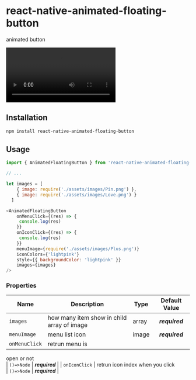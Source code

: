 # react-native-animated-floating-button

animated button

![animated button example](https://github.com/developertrt/React-native-animate-floating-button/blob/main/images/demo.mp4)
<!-- <img src="https://github.com/developertrt/React-native-animate-floating-button/blob/main/images/demo.mp4" style="border:5px;" width="200" hight="200" title="react-native-animated-floating-button"> -->

## Installation

```sh
npm install react-native-animated-floating-button
```

## Usage


```js
import { AnimatedFloatingButton } from 'react-native-animated-floating-button'

// ...

let images = [
    { image: require('./assets/images/Pin.png') },
    { image: require('./assets/images/Love.png') }
  ]

<AnimatedFloatingButton
    onMenuClick={(res) => {
     console.log(res)
    }}
    onIconClick={(res) => {
     console.log(res)
    }}
    menuImage={require('./assets/images/Plus.png')}
    iconColors={'lightpink'}
    style={{ backgroundColor: 'lightpink' }}
    images={images}
/>
```

### Properties
| Name                 | Description                                                                                                                                                                                                                                                                                          | Type                                                   |                   Default Value                   |
|----------------------|------------------------------------------------------------------------------------------------------------------------------------------------------------------------------------------------------------------------------------------------------------------------------------------------------|--------------------------------------------------------|:-------------------------------------------------:|
| `images`                | how many item show in child array of image                                                                                                                                                                                                                                                                              | array                                                 |                  _**required**_                   |   
| `menuImage`                | menu list icon                                                                                                                                                                                                                                                                               | image                                                 |                  _**required**_                   |
| `onMenuClick`        |  retrun menu is
open or not                                                                                                  
                                                                                                             |
`()=>Node`                                            |                  _**required**_                    |
| `onIconClick`        |  retrun icon index
 when you click  
                                                                                                             | 
`()=>Node`                                            |                  _**required**_                    |
